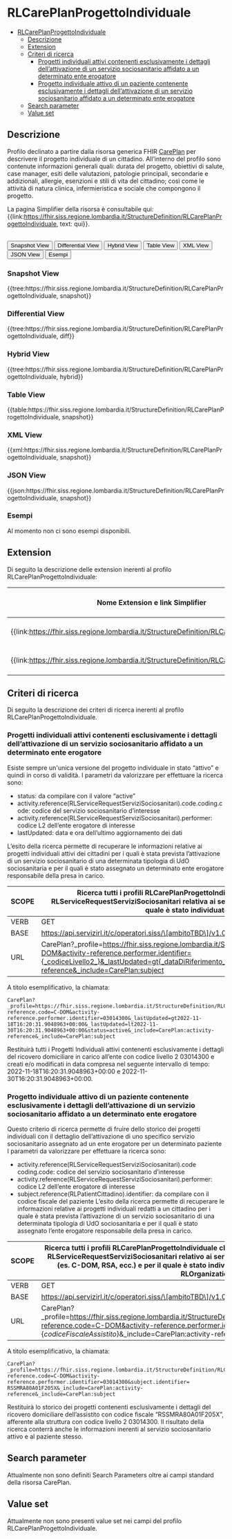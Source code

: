 # RLCarePlanProgettoIndividuale

- [RLCarePlanProgettoIndividuale](#rlcareplanprogettoindividuale)
  - [Descrizione](#descrizione)
  - [Extension](#extension)
  - [Criteri di ricerca](#criteri-di-ricerca)
    - [Progetti individuali attivi contenenti esclusivamente i dettagli dell’attivazione di un servizio sociosanitario affidato a un determinato ente erogatore](#progetti-individuali-attivi-contenenti-esclusivamente-i-dettagli-dellattivazione-di-un-servizio-sociosanitario-affidato-a-un-determinato-ente-erogatore)
    - [Progetto individuale attivo di un paziente contenente esclusivamente i dettagli dell’attivazione di un servizio sociosanitario affidato a un determinato ente erogatore](#progetto-individuale-attivo-di-un-paziente-contenente-esclusivamente-i-dettagli-dellattivazione-di-un-servizio-sociosanitario-affidato-a-un-determinato-ente-erogatore)
  - [Search parameter](#search-parameter)
  - [Value set](#value-set)


## Descrizione

Profilo declinato a partire dalla risorsa generica FHIR [CarePlan](http://hl7.org/fhir/R4/careplan.html) per descrivere il progetto individuale di un cittadino. All’interno del profilo sono contenute informazioni generali quali: durata del progetto, obiettivi di salute, case manager, esiti delle valutazioni, patologie principali, secondarie e addizionali, allergie, esenzioni e stili di vita del cittadino; così come le attività di natura clinica, infermieristica e sociale che compongono il progetto. 

La pagina Simplifier della risorsa è consultabile qui: {{link:https://fhir.siss.regione.lombardia.it/StructureDefinition/RLCarePlanProgettoIndividuale, text: qui}}.

<br>
<div class="tab">
 <button class="tablinks active" onclick="openTab(event, 'Snapshot View')">Snapshot View</button>
  <button class="tablinks" onclick="openTab(event, 'Differential View')">Differential View</button>
  <button class="tablinks" onclick="openTab(event, 'Hybrid View')">Hybrid View</button>
   <button class="tablinks" onclick="openTab(event, 'Table View')">Table View</button>
   <button class="tablinks" onclick="openTab(event, 'XML View')">XML View</button>
  <button class="tablinks" onclick="openTab(event, 'JSON View')">JSON View</button>
  <button class="tablinks" onclick="openTab(event, 'Esempi')">Esempi</button>
</div>

<div id="Snapshot View" class="tabcontent" style="display:block">
  <h3>Snapshot View</h3>
{{tree:https://fhir.siss.regione.lombardia.it/StructureDefinition/RLCarePlanProgettoIndividuale, snapshot}}
</div>

<div id="Differential View" class="tabcontent">
  <h3>Differential View</h3>
{{tree:https://fhir.siss.regione.lombardia.it/StructureDefinition/RLCarePlanProgettoIndividuale, diff}}
</div>

<div id="Hybrid View" class="tabcontent">
  <h3>Hybrid View</h3>
{{tree:https://fhir.siss.regione.lombardia.it/StructureDefinition/RLCarePlanProgettoIndividuale, hybrid}}
</div>

<div id="Table View" class="tabcontent">
  <h3>Table View</h3>
{{table:https://fhir.siss.regione.lombardia.it/StructureDefinition/RLCarePlanProgettoIndividuale, snapshot}}
</div>

<div id="XML View" class="tabcontent">
  <h3>XML View</h3>
{{xml:https://fhir.siss.regione.lombardia.it/StructureDefinition/RLCarePlanProgettoIndividuale, snapshot}}
</div>

<div id="JSON View" class="tabcontent">
  <h3>JSON View</h3>
{{json:https://fhir.siss.regione.lombardia.it/StructureDefinition/RLCarePlanProgettoIndividuale, snapshot}}
</div>

<div id="Esempi" class="tabcontent">
  <h3>Esempi</h3>
Al momento non ci sono esempi disponibili.
<br>
</div>

<!-- ===================================================FINE SESSIONE=================================================== -->


## Extension
Di seguito la descrizione delle extension inerenti al profilo RLCarePlanProgettoIndividuale:

| Nome   Extension e link Simplifier | Nome campo esteso | Descrizione | Contesto |
|---|---|---|---|
| {{link:https://fhir.siss.regione.lombardia.it/StructureDefinition/RLCarePlanVersionePAI}} | VersionePAI | Versione del progetto individuale | CarePlan |
| {{link:https://fhir.siss.regione.lombardia.it/StructureDefinition/RLCarePlanEsenzioni}} | Esenzioni | Esenzioni relative al cittadino | CarePlan |

<!-- ===================================================FINE SESSIONE=================================================== -->

## Criteri di ricerca

Di seguito la descrizione dei criteri di ricerca inerenti al profilo RLCarePlanProgettoIndividuale.

###	Progetti individuali attivi contenenti esclusivamente i dettagli dell’attivazione di un servizio sociosanitario affidato a un determinato ente erogatore
Esiste sempre un'unica versione del progetto individuale in stato “attivo” e quindi in corso di validità. 
I parametri da valorizzare per effettuare la ricerca sono:
-	status: da compilare con il valore “active”
-	activity.reference(RLServiceRequestServiziSociosanitari).code.coding.code: codice del servizio sociosanitario d’interesse
-	activity.reference(RLServiceRequestServiziSociosanitari).performer: codice L2 dell’ente erogatore di interesse
-	lastUpdated: data e ora dell’ultimo aggiornamento dei dati 

L’esito della ricerca permette di recuperare le informazioni relative ai progetti individuali attivi dei cittadini per i quali è stata prevista l’attivazione di un servizio sociosanitario di una determinata tipologia di UdO sociosanitaria e per il quali è stato assegnato un determinato ente erogatore responsabile della presa in carico.

|     SCOPE    |    Ricerca tutti i profili RLCarePlanProgettoIndividuale in stato attivo che contengono almeno una reference al profilo RLServiceRequestServiziSociosanitari relativa ai servizi sociosanitari di una determinata tipologia (es. C-DOM, RSA, ecc.) e per il quale è stato individuato l’ente erogatore del servizio (RLOrganizationL2). |
|---|---|
| VERB | GET |
| BASE | https://api.servizirl.it/c/operatori.siss/\[ambitoTBD\]/v1.0.0/\[servizioTBD\]/\[fhir_resource_name\] |
| URL | CarePlan?_profile=https://fhir.siss.regione.lombardia.it/StructureDefinition/RLCarePlanProgettoIndividuale&activity-reference.code=C-DOM&activity-reference.performer.identifier={_codiceLivello2_}&_lastUpdated=gt{_dataDiRiferimento_}&_lastUpdated=lt{_dataDiRiferimento_}&status=active&_include=CarePlan:activity-reference&_include=CarePlan:subject |

A titolo esemplificativo, la chiamata: 

    CarePlan?_profile=https://fhir.siss.regione.lombardia.it/StructureDefinition/RLCarePlanProgettoIndividuale&activity-reference.code=C-DOM&activity-reference.performer.identifier=03014300&_lastUpdated=gt2022-11-18T16:20:31.9048963+00:00&_lastUpdated=lt2022-11-30T16:20:31.9048963+00:00&status=active&_include=CarePlan:activity-reference&_include=CarePlan:subject

Restituirà tutti i Progetti Individuali attivi contenenti esclusivamente i dettagli del ricovero domiciliare in carico all’ente con codice livello 2 03014300 e creati e/o modificati in data compresa nel seguente intervallo di tempo: 2022-11-18T16:20:31.9048963+00:00 e 2022-11-30T16:20:31.9048963+00:00.

### Progetto individuale attivo di un paziente contenente esclusivamente i dettagli dell’attivazione di un servizio sociosanitario affidato a un determinato ente erogatore
Questo criterio di ricerca permette di fruire dello storico dei progetti individuali con il dettaglio dell’attivazione di uno specifico servizio sociosanitario assegnato ad un ente erogatore per un determinato paziente 
I parametri da valorizzare per effettuare la ricerca sono:
-	activity.reference(RLServiceRequestServiziSociosanitari).code coding.code: codice del servizio sociosanitario d’interesse
-	activity.reference(RLServiceRequestServiziSociosanitari).performer: codice L2 dell’ente erogatore di interesse
-	subject.reference(RLPatientCittadino).identifier: da compilare con il codice fiscale del paziente
L’esito della ricerca permette di recuperare le informazioni relative ai progetti individuali redatti a un cittadino per i quale è stata prevista l’attivazione di un servizio sociosanitario di una determinata tipologia di UdO sociosanitaria e per il quali è stato assegnato l’ente erogatore responsabile della presa in carico.


|     SCOPE    |Ricerca tutti i profili RLCarePlanProgettoIndividuale che contengono almeno una reference al profilo RLServiceRequestServiziSociosanitari relativo ai servizi sociosanitari di una determinata tipologia (es. C-DOM, RSA, ecc.) e per il quale è stato individuato l’ente erogatore del servizio (profilo RLOrganizationL2). |
|---|---|
|     VERB    |     GET    |
|     BASE    | https://api.servizirl.it/c/operatori.siss/\[ambitoTBD\]/v1.0.0/\[servizioTBD\]/\[fhir_resource_name\] |
|     URL    | CarePlan?_profile=https://fhir.siss.regione.lombardia.it/StructureDefinition/RLCarePlanProgettoIndividuale&activity-reference.code=C-DOM&activity-reference.performer.identifier=\{_codiceLivello2_\}&subject.identifier= \{_codiceFiscaleAssistito_\}&_include=CarePlan:activity-reference&_include=CarePlan:subject |

A titolo esemplificativo, la chiamata: 

    CarePlan?_profile=https://fhir.siss.regione.lombardia.it/StructureDefinition/RLCarePlanProgettoIndividuale&activity-reference.code=C-DOM&activity-reference.performer.identifier=03014300&subject.identifier= RSSMRA80A01F205X&_include=CarePlan:activity-reference&_include=CarePlan:subject

Restituirà lo storico dei progetti contenenti esclusivamente i dettagli del ricovero domiciliare dell’assistito con codice fiscale “RSSMRA80A01F205X”, afferente alla struttura con codice livello 2 03014300. Il risultato della ricerca conterrà anche le informazioni inerenti al servizio sociosanitario attivo e al paziente stesso.


<!-- ===================================================FINE SESSIONE=================================================== -->

## Search parameter

Attualmente non sono definiti Search Parameters oltre ai campi standard della risorsa CarePlan.

<!-- ===================================================FINE SESSIONE=================================================== -->

## Value set

Attualmente non sono presenti value set nei campi del profilo RLCarePlanProgettoIndividuale.

<br> 
